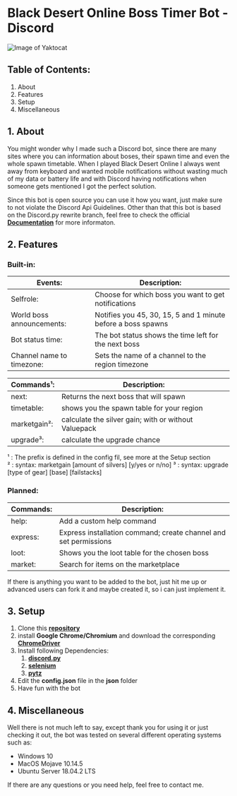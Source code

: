 # Black Desert Online Boss Timer Bot - Discord
![Image of Yaktocat](https://b.catgirlsare.sexy/FuOZ.png)

## Table of Contents:
1. About
2. Features
3. Setup
4. Miscellaneous

## 1. About

You might wonder why I made such a Discord bot, since there are many sites where you can information about boses, their spawn time and even the whole spawn timetable. When I played Black Desert Online I always went away from keyboard and wanted mobile notifications without wasting much of my data or battery life and with Discord having notifications when someone gets mentioned I got the perfect solution.

Since this bot is open source you can use it how you want, just make sure to not violate the Discord Api Guidelines. Other than that this bot is based on the Discord.py rewrite branch, feel free to check the official [**Documentation**](https://discordpy.readthedocs.io/en/latest/api.html) for more informaton.

## 2. Features

### Built-in:

**Events:** | **Description:**
----------- | ----------------
Selfrole: | Choose for which boss you want to get notifications
World boss announcements: | Notifies you 45, 30, 15, 5 and 1 minute before a boss spawns
Bot status time: | The bot status shows the time left for the next boss
Channel name to timezone: | Sets the name of a channel to the region timezone 

**Commands¹:** | **Description:**
-------------- | ----------------
next: | Returns the next boss that will spawn
timetable: | shows you the spawn table for your region
marketgain²: | calculate the silver gain; with or without Valuepack                                                                     
upgrade³: | calculate the upgrade chance

¹ : The prefix is defined in the config fil, see more at the Setup section   
² : syntax: marketgain [amount of silvers] [y/yes or n/no]                                                                              ³ : syntax: upgrade [type of gear] [base] [failstacks]

### Planned:

**Commands:** | **Description:**
------------- | ----------------
help: | Add a custom help command
express: | Express installation command; create channel and set permissions
loot: | Shows you the loot table for the chosen boss
market: | Search for items on the marketplace

If there is anything you want to be added to the bot, just hit me up or advanced users can fork it and maybe created it, so i can just implement it.

## 3. Setup

1. Clone this [**repository**](https://github.com/MikaPopp/BDO_Boss_Timer_Discord)
2. install **Google Chrome/Chromium** and download the corresponding [**ChromeDriver**](http://chromedriver.chromium.org/)
3. Install following Dependencies:
	1. [**discord.py**](https://pypi.org/project/discord.py/)
	2. [**selenium**](https://pypi.org/project/selenium/)
	3. [**pytz**](https://pypi.org/project/pytz/)
4. Edit the **config.json** file in the **json** folder
5. Have fun with the bot

## 4. Miscellaneous
Well there is not much left to say, except thank you for using it or just checking it out, the bot was tested on several different operating systems such as:
* Windows 10
* MacOS Mojave 10.14.5
* Ubuntu Server 18.04.2 LTS

If there are any questions or you need help, feel free to contact me. 
